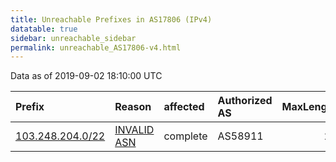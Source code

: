 ```yaml
---
title: Unreachable Prefixes in AS17806 (IPv4)
datatable: true
sidebar: unreachable_sidebar
permalink: unreachable_AS17806-v4.html
---
```


Data as of 2019-09-02 18:10:00 UTC


<div class="datatable-begin"></div>

| Prefix                                                     | Reason                                                                                                  | affected   | Authorized AS   |   MaxLength | Anchor                                       |   unreachable /24s |
|:-----------------------------------------------------------|:--------------------------------------------------------------------------------------------------------|:-----------|:----------------|------------:|:---------------------------------------------|-------------------:|
| [103.248.204.0/22](https://stat.ripe.net/103.248.204.0/22) | [INVALID ASN](https://rpki-validator.ripe.net/announcement-preview?asn=AS17806&prefix=103.248.204.0/22) | complete   | AS58911         |          22 | [APNIC](unreachable_APNIC_RPKI_Root-v4.html) |                  4 |

<div class="datatable-end"></div>